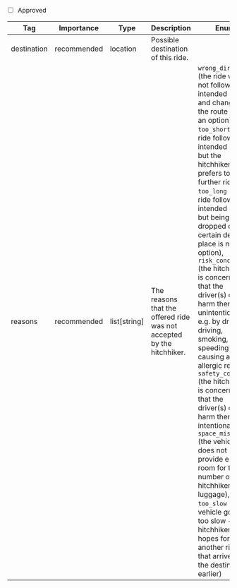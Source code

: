- [ ] Approved

| Tag         | Importance   | Type      | Description                                   | Enum                                               | Example |
|-------------|--------------|-----------|-----------------------------------------------|----------------------------------------------------|---------|
| destination | recommended  | location  | Possible destination of this ride.            |                                                    |{latitude:52.4680333, longitude:13.2675331, is_exact: false}         |
| reasons      | recommended  | list[string]    | The reasons that the offered ride was not accepted by the hitchhiker.         | `wrong_direction` (the ride would not follow the intended route and changing the route is not an option), `too_short` (the ride follows the intended route but the hitchhiker prefers to get a further ride), `too_long` (the ride follows the intended route but being dropped of at a certain desired place is not an option), `risk_concern` (the hitchhiker is concerned that the driver(s) could harm them unintentionally e.g. by drunk driving, smoking, speeding or causing an allergic reactio), `safety_concern` (the hitchhiker is concerned that the driver(s) could harm them intentionally, `space_missing` (the vehicle does not provide enough room for the number of hitchhikers or luggage), `too_slow` (the vehicle goes too slow - the hitchhiker hopes for another ride that arrives at the destination earlier) |[wrong_direction, safety_concern]         |
